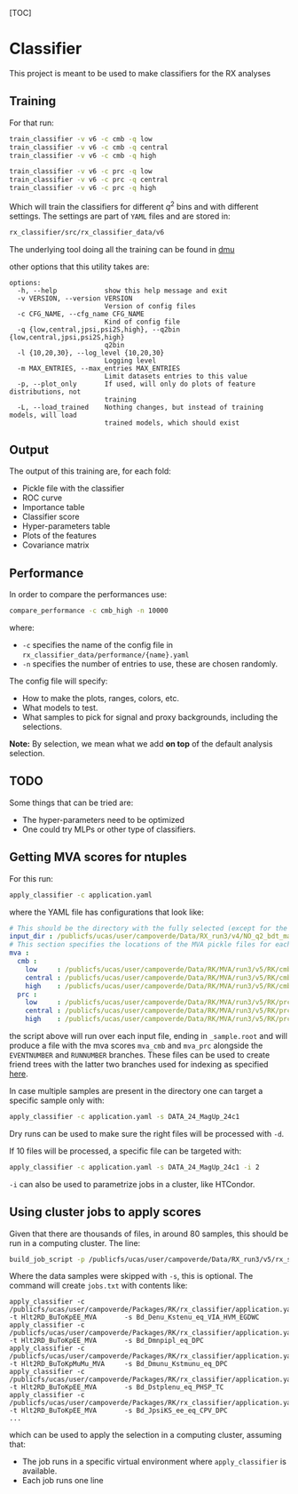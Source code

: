 [TOC]

# Classifier

This project is meant to be used to make classifiers for the RX analyses

## Training

For that run:

```bash
train_classifier -v v6 -c cmb -q low
train_classifier -v v6 -c cmb -q central
train_classifier -v v6 -c cmb -q high

train_classifier -v v6 -c prc -q low
train_classifier -v v6 -c prc -q central
train_classifier -v v6 -c prc -q high
```

Which will train the classifiers for different $q^2$ bins and with different
settings. The settings are part of `YAML` files and are stored in:

```bash
rx_classifier/src/rx_classifier_data/v6
```

The underlying tool doing all the training can be found in 
[dmu](https://github.com/acampove/dmu?tab=readme-ov-file#machine-learning)

other options that this utility takes are:

```
options:
  -h, --help            show this help message and exit
  -v VERSION, --version VERSION
                        Version of config files
  -c CFG_NAME, --cfg_name CFG_NAME
                        Kind of config file
  -q {low,central,jpsi,psi2S,high}, --q2bin {low,central,jpsi,psi2S,high}
                        q2bin
  -l {10,20,30}, --log_level {10,20,30}
                        Logging level
  -m MAX_ENTRIES, --max_entries MAX_ENTRIES
                        Limit datasets entries to this value
  -p, --plot_only       If used, will only do plots of feature distributions, not
                        training
  -L, --load_trained    Nothing changes, but instead of training models, will load
                        trained models, which should exist
```

## Output

The output of this training are, for each fold:

- Pickle file with the classifier
- ROC curve
- Importance table
- Classifier score
- Hyper-parameters table
- Plots of the features
- Covariance matrix

## Performance

In order to compare the performances use:

```bash
compare_performance -c cmb_high -n 10000
```

where:

- `-c` specifies the name of the config file in `rx_classifier_data/performance/{name}.yaml`
- `-n` specifies the number of entries to use, these are chosen randomly.

The config file will specify:

- How to make the plots, ranges, colors, etc.
- What models to test.
- What samples to pick for signal and proxy backgrounds, including the selections.

**Note:** By selection, we mean what we add **on top** of the default analysis selection.
## TODO

Some things that can be tried are:

- The hyper-parameters need to be optimized
- One could try MLPs or other type of classifiers.

## Getting MVA scores for ntuples 

For this run:

```bash
apply_classifier -c application.yaml
```

where the YAML file has configurations that look like:

```yaml
# This should be the directory with the fully selected (except for the MVA) data and or MC
input_dir : /publicfs/ucas/user/campoverde/Data/RX_run3/v4/NO_q2_bdt_mass_Q2_central_VR_v1
# This section specifies the locations of the MVA pickle files for each type of MVA
mva :
  cmb :
    low     : /publicfs/ucas/user/campoverde/Data/RK/MVA/run3/v5/RK/cmb/low
    central : /publicfs/ucas/user/campoverde/Data/RK/MVA/run3/v5/RK/cmb/central
    high    : /publicfs/ucas/user/campoverde/Data/RK/MVA/run3/v5/RK/cmb/high
  prc :
    low     : /publicfs/ucas/user/campoverde/Data/RK/MVA/run3/v5/RK/prc/low
    central : /publicfs/ucas/user/campoverde/Data/RK/MVA/run3/v5/RK/prc/central
    high    : /publicfs/ucas/user/campoverde/Data/RK/MVA/run3/v5/RK/prc/high
```
the script above will run over each input file, ending in `_sample.root` and will produce a file
with the mva scores `mva_cmb` and `mva_prc` alongside the `EVENTNUMBER` and `RUNNUMBER` branches.
These files can be used to create friend trees with the latter two branches used for indexing as
specified [here](https://root.cern/manual/trees/#widening-a-ttree-through-friends).

In case multiple samples are present in the directory one can target a specific sample only with:

```bash
apply_classifier -c application.yaml -s DATA_24_MagUp_24c1
```

Dry runs can be used to make sure the right files will be processed with `-d`.

If 10 files will be processed, a specific file can be targeted with:

```bash
apply_classifier -c application.yaml -s DATA_24_MagUp_24c1 -i 2
```

`-i` can also be used to parametrize jobs in a cluster, like HTCondor.

## Using cluster jobs to apply scores

Given that there are thousands of files, in around 80 samples, this should be run in a computing cluster.
The line:

```bash
build_job_script -p /publicfs/ucas/user/campoverde/Data/RX_run3/v5/rx_samples.yaml -c /publicfs/ucas/user/campoverde/Packages/RK/rx_classifier/application.yaml -s DATA
```

Where the data samples were skipped with `-s`, this is optional. The command will create `jobs.txt` with contents like:

```
apply_classifier -c /publicfs/ucas/user/campoverde/Packages/RK/rx_classifier/application.yaml -t Hlt2RD_BuToKpEE_MVA       -s Bd_Denu_Kstenu_eq_VIA_HVM_EGDWC
apply_classifier -c /publicfs/ucas/user/campoverde/Packages/RK/rx_classifier/application.yaml -t Hlt2RD_BuToKpEE_MVA       -s Bd_Dmnpipl_eq_DPC
apply_classifier -c /publicfs/ucas/user/campoverde/Packages/RK/rx_classifier/application.yaml -t Hlt2RD_BuToKpMuMu_MVA     -s Bd_Dmunu_Kstmunu_eq_DPC
apply_classifier -c /publicfs/ucas/user/campoverde/Packages/RK/rx_classifier/application.yaml -t Hlt2RD_BuToKpEE_MVA       -s Bd_Dstplenu_eq_PHSP_TC
apply_classifier -c /publicfs/ucas/user/campoverde/Packages/RK/rx_classifier/application.yaml -t Hlt2RD_BuToKpEE_MVA       -s Bd_JpsiKS_ee_eq_CPV_DPC
...
```
which can be used to apply the selection in a computing cluster, assuming that:

- The job runs in a specific virtual environment where `apply_classifier` is available.
- Each job runs one line

